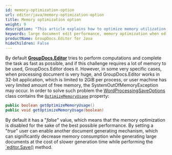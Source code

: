 ```yaml
---
id: memory-optimization-option
url: editor/java/memory-optimization-option
title: Memory optimization option
weight: 9
description: "This article explains how to optimize memory utilization when editing large Word documents using GroupDocs.Editor for Java API."
keywords: large document edit performance, memory optimization when edit document
productName: GroupDocs.Editor for Java
hideChildren: False
---
```

By default [**GroupDocs.Editor**](https://products.groupdocs.com/editor/java) tries to perform computations and complete the task as fast as possible, and if this challenge requires a lot of memory to be used, GroupDocs.Editor does it. However, in some very specific cases, when processing document is very huge, and GroupDocs.Editor works in 32-bit application, which is limited to 2GiB per process, or user machine has very limited amount of free memory, the SystemOutOfMemoryException may occur. In order to solve such problem the [WordProcessingSaveOptions](https://apireference.groupdocs.com/editor/java/com.groupdocs.editor.options/wordprocessingsaveoptions) class contains the [`OptimizeMemoryUsage`](https://apireference.groupdocs.com/editor/java/com.groupdocs.editor.options/wordprocessingsaveoptions/properties/optimizememoryusage) property:

```java
public boolean getOptimizeMemoryUsage()
public void getOptimizeMemoryUsage(boolean)
```

By default it has a "*false*" value, which means that the memory optimization is disabled for the sake of the best possible performance. By setting a "*true*" user can enable another document generating mechanism, which can significantly decrease memory consumption while generating large documents at the cost of slower generation time while performing the [`editor.Save()](https://apireference.groupdocs.com/editor/java/com.groupdocs.editor/editor#save()) method.
